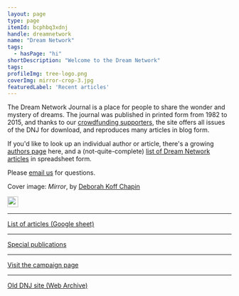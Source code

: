 ```yaml
---
layout: page
type: page
itemId: bcphbq3xdnj
handle: dreamnetwork
name: "Dream Network"
tags:
  - hasPage: "hi"
shortDescription: "Welcome to the Dream Network"
tags:
profileImg: tree-logo.png
coverImg: mirror-crop-3.jpg
featuredLabel: 'Recent articles'
---
```


The Dream Network Journal is a place for people to share the wonder and mystery of dreams. The journal was published in printed form from 1982 to 2015, and thanks to our [crowdfunding supporters](https://chuffed.org/project/dream-network-journal), the site offers all issues of the DNJ for download, and reproduces many articles in blog form.

If you'd like to look up an individual author or article, there's a growing [authors page](../@dreamnetwork~contributors) here, and a (not-quite-complete) [list of Dream Network articles](https://docs.google.com/spreadsheets/d/1cfm83Fnx9m9Q_Bfu3bpDv2kQqUwDG6exOj-Zny-MnMw/edit?usp=sharing) in spreadsheet form.

Please <a href="mailto:hello@dreamnetworkjournal.com">email us</a> for questions.

Cover image: _Mirror_, by [Deborah Koff Chapin](../@deborahkoffchapin/)

<div class="socials">
<div>
<a href="https://www.instagram.com/thedreamnetworkjournal/">
<img src="../images/_instagram.svg" width="24px" height="24px"/></a>
</div>
</div>

<hr>

<div class="sidebar-link">
<a href="https://docs.google.com/spreadsheets/d/1cfm83Fnx9m9Q_Bfu3bpDv2kQqUwDG6exOj-Zny-MnMw/edit?usp=sharing">List of articles (Google sheet)</a></p>
</div>

<hr>

<div class="sidebar-link">
<a href="../bcpov6pspec/special-publications">Special publications</a></p>
</div>

<hr>

<div class="sidebar-link">
<a href="https://chuffed.org/project/dream-network-journal">Visit the campaign page</a></p>
</div>

<hr>

<div class="sidebar-link">
<a href="https://web.archive.org/web/20060424062349/http://dreamnetwork.net/">Old DNJ site (Web Archive)</a></p>
</div>
